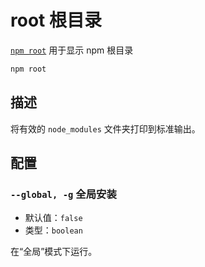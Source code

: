 # root 根目录

[`npm root`](https://docs.npmjs.com/cli/v10/commands/npm-root) 用于显示 npm 根目录

```bash
npm root
```

## 描述

将有效的 `node_modules` 文件夹打印到标准输出。

## 配置

### `--global, -g` 全局安装

- 默认值：`false`
- 类型：`boolean`

在“全局”模式下运行。
